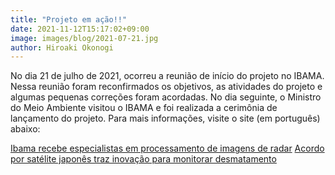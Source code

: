 ```yaml
---
title: "Projeto em ação!!"
date: 2021-11-12T15:17:02+09:00
image: images/blog/2021-07-21.jpg
author: Hiroaki Okonogi
---
```


No dia 21 de julho de 2021, ocorreu a reunião de início do projeto no IBAMA. Nessa reunião foram reconfirmados os objetivos, as atividades do projeto e algumas pequenas correções foram acordadas. No dia seguinte, o Ministro do Meio Ambiente visitou o IBAMA e foi realizada a cerimônia de lançamento do projeto. Para mais informações, visite o site (em português) abaixo:

[Ibama recebe especialistas em processamento de imagens de radar](https://www.gov.br/ibama/pt-br/assuntos/noticias/2021/ibama-recebe-especialistas-em-processamento-de-imagens-de-radar)
[Acordo por satélite japonês traz inovação para monitorar desmatamento](https://www.gov.br/ibama/pt-br/assuntos/noticias/2021/acordo-por-satelite-japones-traz-inovacao-para-monitorar-desmatamento)
